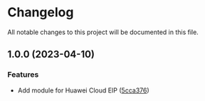# Changelog

All notable changes to this project will be documented in this file.

## 1.0.0 (2023-04-10)


### Features

* Add module for Huawei Cloud EIP ([5cca376](https://github.com/cloud-labs-infra/terraform-huaweicloud-eip/commit/5cca376a70e2e71641afc8f63ad442c719162e54))
